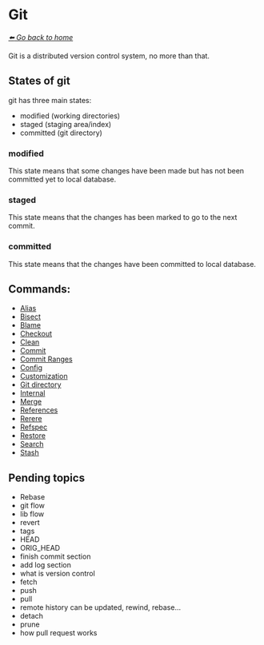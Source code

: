 # Git

*[:arrow_left: Go back to home](../README.md)*

Git is a distributed version control system, no more than that.

## States of git
git has three main states:
- modified (working directories)
- staged (staging area/index)
- committed (git directory)

### modified
This state means that some changes have been made but has not been committed yet to local database.

### staged
This state means that the changes has been marked to go to the next commit.

### committed
This state means that the changes have been committed to local database.

## Commands:

- [Alias](./ALIAS.md)
- [Bisect](./BISECT.md)
- [Blame](./BLAME.md)
- [Checkout](./CHECKOUT.md)
- [Clean](./CLEAN.md)
- [Commit](./COMMIT.md)
- [Commit Ranges](./COMMIT_RANGES.md)
- [Config](./CONFIG.md)
- [Customization](./CUSTOMIZATION.md)
- [Git directory](./GIT_DIRECTORY.md)
- [Internal](./INTERNAL.md)
- [Merge](./MERGE.md)
- [References](./REFERENCES.md)
- [Rerere](./RERERE.md)
- [Refspec](./REFSPEC.md)
- [Restore](./RESTORE.md)
- [Search](./SEARCH.md)
- [Stash](./STASH.md)

## Pending topics
- Rebase
- git flow
- lib flow
- revert
- tags
- HEAD
- ORIG_HEAD
- finish commit section
- add log section
- what is version control
- fetch
- push
- pull
- remote history can be updated, rewind, rebase...
- detach
- prune
- how pull request works